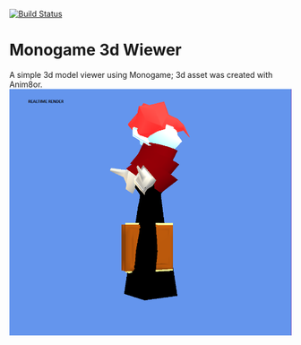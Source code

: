 [![Build Status](https://dev.azure.com/gwynwhyvaar/monogame-3d-viewer/_apis/build/status/gwynwhyvaar.monogame-3d-viewer?branchName=master)](https://dev.azure.com/gwynwhyvaar/monogame-3d-viewer/_build/latest?definitionId=1&branchName=master)
# Monogame 3d Wiewer
A simple 3d model viewer using Monogame; 3d asset was created with Anim8or. 
![black mage](./monogame_3d_viewer.png "Black Mage")

